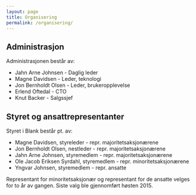 ```yaml
---
layout: page
title: Organisering
permalink: /organisering/
---
```


## Administrasjon
Administrasjonen består av:

- Jahn Arne Johnsen - Daglig leder
- Magne Davidsen - Leder, teknologi
- Jon Bernholdt Olsen - Leder, brukeropplevelse
- Erlend Oftedal - CTO
- Knut Backer - Salgssjef

## Styret og ansattrepresentanter
Styret i Blank består pt. av:

- Magne Davidsen, styreleder - repr. majoritetsaksjonærene
- Jon Bernholdt Olsen, nestleder - repr. majoritetsaksjonærene
- Jahn Arne Johnsen, styremedlem - repr. majoritetsaksjonærene
- Ole Jacob Eriksen Syrdahl, styremedlem - repr. minoritetsaksjonærene
- Yngvar Johnsen, styremedlem - repr. ansatte

Representant for minoritetsaksjonær og representant for de ansatte velges for to år av gangen. Siste valg ble gjennomført høsten 2015.
